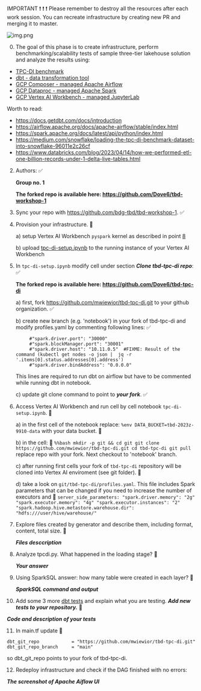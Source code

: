 IMPORTANT ❗ ❗ ❗ Please remember to destroy all the resources after each work session. You can recreate infrastructure by creating new PR and merging it to master.

![img.png](doc/figures/destroy.png)

0. The goal of this phase is to create infrastructure, perform benchmarking/scalability tests of sample three-tier lakehouse solution and analyze the results using:
* [TPC-DI benchmark](https://www.tpc.org/tpcdi/)
* [dbt - data transformation tool](https://www.getdbt.com/)
* [GCP Composer - managed Apache Airflow](https://cloud.google.com/composer?hl=pl)
* [GCP Dataproc - managed Apache Spark](https://spark.apache.org/)
* [GCP Vertex AI Workbench - managed JupyterLab](https://cloud.google.com/vertex-ai-notebooks?hl=pl)

Worth to read:
* https://docs.getdbt.com/docs/introduction
* https://airflow.apache.org/docs/apache-airflow/stable/index.html
* https://spark.apache.org/docs/latest/api/python/index.html
* https://medium.com/snowflake/loading-the-tpc-di-benchmark-dataset-into-snowflake-96011e2c26cf
* https://www.databricks.com/blog/2023/04/14/how-we-performed-etl-one-billion-records-under-1-delta-live-tables.html

2. Authors: ✅

   **Group no. 1**

   **The forked repo is available here: https://github.com/Dove6/tbd-workshop-1**

3. Sync your repo with https://github.com/bdg-tbd/tbd-workshop-1. ✅

4. Provision your infrastructure. 🔄

    a) setup Vertex AI Workbench `pyspark` kernel as described in point [8](https://github.com/Dove6/tbd-workshop-1/tree/master#project-setup) 

    b) upload [tpc-di-setup.ipynb](https://github.com/Dove6/tbd-workshop-1/blob/master/notebooks/tpc-di-setup.ipynb) to 
the running instance of your Vertex AI Workbench

5. In `tpc-di-setup.ipynb` modify cell under section ***Clone tbd-tpc-di repo***: ✅

   **The forked repo is available here: https://github.com/Dove6/tbd-tpc-di**

   a) first, fork https://github.com/mwiewior/tbd-tpc-di.git to your github organization. ✅

   b) create new branch (e.g. 'notebook') in your fork of tbd-tpc-di and modify profiles.yaml by commenting following lines: ✅
   ```  
        #"spark.driver.port": "30000"
        #"spark.blockManager.port": "30001"
        #"spark.driver.host": "10.11.0.5"  #FIXME: Result of the command (kubectl get nodes -o json |  jq -r '.items[0].status.addresses[0].address')
        #"spark.driver.bindAddress": "0.0.0.0"
   ```
   This lines are required to run dbt on airflow but have to be commented while running dbt in notebook.

   c) update git clone command to point to ***your fork***. ✅

6. Access Vertex AI Workbench and run cell by cell notebook `tpc-di-setup.ipynb`. 🔄

    a) in the first cell of the notebook replace: `%env DATA_BUCKET=tbd-2023z-9910-data` with your data bucket. 🔄

    b) in the cell: 🔄
         ```%%bash
         mkdir -p git && cd git
         git clone https://github.com/mwiewior/tbd-tpc-di.git
         cd tbd-tpc-di
         git pull
         ```
      replace repo with your fork. Next checkout to 'notebook' branch.
   
    c) after running first cells your fork of `tbd-tpc-di` repository will be cloned into Vertex AI  enviroment (see git folder). 🔄

    d) take a look on `git/tbd-tpc-di/profiles.yaml`. This file includes Spark parameters that can be changed if you need to increase the number of executors and 🔄
        ```
         server_side_parameters:
             "spark.driver.memory": "2g"
             "spark.executor.memory": "4g"
             "spark.executor.instances": "2"
             "spark.hadoop.hive.metastore.warehouse.dir": "hdfs:///user/hive/warehouse/"
        ```


7. Explore files created by generator and describe them, including format, content, total size. 🔄

   ***Files desccription***

8. Analyze tpcdi.py. What happened in the loading stage? 🔄

   ***Your answer***

9. Using SparkSQL answer: how many table were created in each layer? 🔄

   ***SparkSQL command and output***

10. Add some 3 more [dbt tests](https://docs.getdbt.com/docs/build/tests) and explain what you are testing. ***Add new tests to your repository.*** 🔄

   ***Code and description of your tests***

11. In main.tf update 🔄
   ```
   dbt_git_repo            = "https://github.com/mwiewior/tbd-tpc-di.git"
   dbt_git_repo_branch     = "main"
   ```
   so dbt_git_repo points to your fork of tbd-tpc-di. 

12. Redeploy infrastructure and check if the DAG finished with no errors:

***The screenshot of Apache Aiflow UI***
